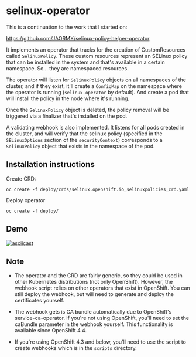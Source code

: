 selinux-operator
================

This is a continuation to the work that I started on:

https://github.com/JAORMX/selinux-policy-helper-operator

It implements an operator that tracks for the creation of CustomResources
called `SelinuxPolicy`. These custom resources represent an SELinux policy that
can be installed in the system and that's available in a certain namespace.
So... they are namespaced resources.

The operator will listen for `SelinuxPolicy` objects on all namespaces of the
cluster, and if they exist, it'll create a `ConfigMap` on the namespace where
the operator is running (`selinux-operator` by default). And create a pod that
will install the policy in the node where it's running.

Once the `SelinuxPolicy` object is deleted, the policy removal will be
triggered via a finalizer that's installed on the pod.

A validating webhook is also implemented. It listens for all pods created in
the cluster, and will verify that the selinux policy (specified in the
`SELinuxOptions` section of the `securityContext`) corresponds to a
`SelinuxPolicy` object that exists in the namespace of the pod.

Installation instructions
-------------------------

Create CRD:

```
oc create -f deploy/crds/selinux.openshift.io_selinuxpolicies_crd.yaml
```

Deploy operator

```
oc create -f deploy/
```

Demo
----

[![asciicast](https://asciinema.org/a/295371.svg)](https://asciinema.org/a/295371)

Note
----

- The operator and the CRD are fairly generic, so they could be used in other
  Kubernetes distributions (not only OpenShift). However, the webhook script
  relies on other operators that exist in OpenShift. You can still deploy the
  webhook, but will need to generate and deploy the certificates yourself.

- The webhook gets is CA bundle automatically due to OpenShift's
  service-ca-operator. If you're not using OpenShift, you'll need to set the
  caBundle parameter in the webhook yourself. This functionality is available
  since OpenShift 4.4.

- If you're using OpenShift 4.3 and below, you'll need to use the script to
  create webhooks which is in the `scripts` directory.
